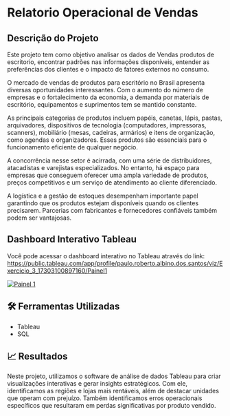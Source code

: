 # Relatorio Operacional de Vendas

## Descrição do Projeto
 
Este projeto tem como objetivo analisar os dados de Vendas produtos de escritorio, encontrar padrões nas informações disponíveis, entender as preferências dos clientes e o impacto de fatores externos no consumo.

O mercado de vendas de produtos para escritório no Brasil apresenta diversas oportunidades interessantes. Com o aumento do número de empresas e o fortalecimento da economia, a demanda por materiais de escritório, equipamentos e suprimentos tem se mantido constante.

As principais categorias de produtos incluem papéis, canetas, lápis, pastas, arquivadores, dispositivos de tecnologia (computadores, impressoras, scanners), mobiliário (mesas, cadeiras, armários) e itens de organização, como agendas e organizadores. Esses produtos são essenciais para o funcionamento eficiente de qualquer negócio.

A concorrência nesse setor é acirrada, com uma série de distribuidores, atacadistas e varejistas especializados. No entanto, há espaço para empresas que conseguem oferecer uma ampla variedade de produtos, preços competitivos e um serviço de atendimento ao cliente diferenciado.

A logística e a gestão de estoques desempenham importante papel garantindo que os produtos estejam disponíveis quando os clientes precisarem. Parcerias com fabricantes e fornecedores confiáveis também podem ser vantajosas.

## Dashboard Interativo Tableau
Você pode acessar o dashboard interativo no Tableau através do link: https://public.tableau.com/app/profile/paulo.roberto.albino.dos.santos/viz/Exercicio_3_17303100897160/Painel1
<div class='tableauPlaceholder' id='viz1730345003962' style='position: relative'>
    <noscript>
        <a href='#'>
            <img alt='Painel 1' src='https://public.tableau.com/static/images/Ex/Exercicio_3_17303100897160/Painel1/1_rss.png' style='border: none' />
        </a>
</div>



## 🛠️ Ferramentas Utilizadas
- Tableau
- SQL

## 📈 Resultados
Neste projeto, utilizamos o software de análise de dados Tableau para criar visualizações interativas e gerar insights estratégicos. Com ele, identificamos as regiões e lojas mais rentáveis, além de destacar unidades que operam com prejuízo. Também identificamos erros operacionais específicos que resultaram em perdas significativas por produto vendido.
